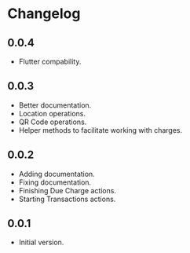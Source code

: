 # Changelog

## 0.0.4

- Flutter compability.

## 0.0.3

- Better documentation.
- Location operations.
- QR Code operations.
- Helper methods to facilitate working with charges.

## 0.0.2

- Adding documentation.
- Fixing documentation.
- Finishing Due Charge actions.
- Starting Transactions actions.

## 0.0.1

- Initial version.

